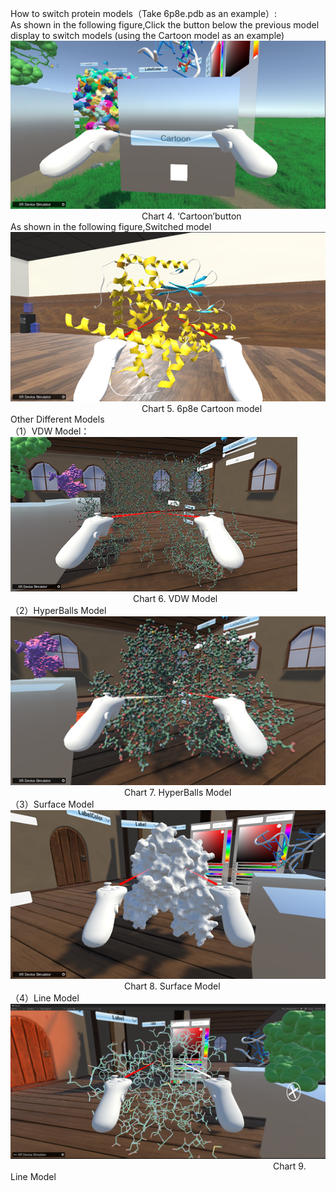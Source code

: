 How to switch protein models（Take 6p8e.pdb as an example）:  
As shown in the following figure,Click the button below the previous model display to switch models (using the Cartoon model as an example)  
![图片4](png/图片4.png "图片4")  
&emsp;&emsp;&emsp;&emsp;&emsp;&emsp;&emsp;&emsp;&emsp;&emsp;&emsp;&emsp;&emsp;&emsp;&emsp;Chart 4. ‘Cartoon’button  
As shown in the following figure,Switched model  
![图片5](png/图片5.png "图片5")  
&emsp;&emsp;&emsp;&emsp;&emsp;&emsp;&emsp;&emsp;&emsp;&emsp;&emsp;&emsp;&emsp;&emsp;&emsp;Chart 5. 6p8e Cartoon model  
Other Different Models  
（1）VDW Model：  
![图片6](png/图片6.png "图片6")  
&emsp;&emsp;&emsp;&emsp;&emsp;&emsp;&emsp;&emsp;&emsp;&emsp;&emsp;&emsp;&emsp;&emsp;Chart 6.  VDW Model  
（2）HyperBalls Model  
![图片7](png/图片7.png "图片7")  
&emsp;&emsp;&emsp;&emsp;&emsp;&emsp;&emsp;&emsp;&emsp;&emsp;&emsp;&emsp;&emsp;Chart 7. HyperBalls Model  
（3）Surface Model  
![图片8](png/图片8.png "图片8")  
&emsp;&emsp;&emsp;&emsp;&emsp;&emsp;&emsp;&emsp;&emsp;&emsp;&emsp;&emsp;&emsp;Chart 8. Surface Model  
（4）Line Model  
![图片9](png/图片9.png "图片9")  
&emsp;&emsp;&emsp;&emsp;&emsp;&emsp;&emsp;&emsp;&emsp;&emsp;&emsp;&emsp;&emsp;&emsp;&emsp;&emsp;&emsp;&emsp;&emsp;&emsp;&emsp;&emsp;&emsp;&emsp;&emsp;&emsp;&emsp;&emsp;&emsp;&emsp;Chart 9. Line Model  
